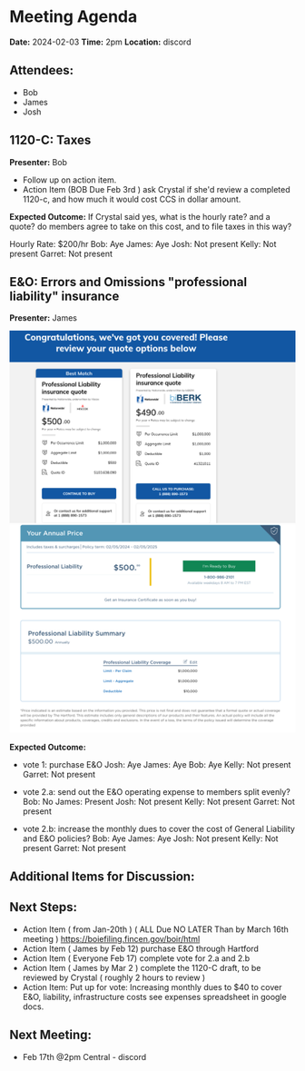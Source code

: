 # Meeting Agenda

**Date:**  2024-02-03
**Time:**   2pm
**Location:**   discord

## Attendees:   
- Bob
- James
- Josh

## 1120-C: Taxes

**Presenter:** Bob

- Follow up on action item.
- Action Item (BOB Due Feb 3rd ) ask Crystal if she'd review a completed 1120-c, and how much it would cost CCS in dollar amount.

**Expected Outcome:** If Crystal said yes, what is the hourly rate? and a quote? do members agree to take on this cost, and to file taxes in this way?

Hourly Rate: $200/hr
Bob: Aye
James: Aye
Josh: Not present
Kelly: Not present
Garret: Not present


## E&O: Errors and Omissions "professional liability" insurance

**Presenter:** James

![Quoted prices for E&O](files/2024-02-03_11-57.png) 
![Quoted prices for E&O](files/2024-02-03_12-10.png)


**Expected Outcome:** 

- vote 1: purchase E&O
Josh: Aye
James: Aye
Bob: Aye
Kelly: Not present
Garret: Not present

- vote 2.a: send out the E&O operating expense to members split evenly?
Bob: No
James: Present
Josh: Not present
Kelly: Not present
Garret: Not present

- vote 2.b: increase the monthly dues to cover the cost of General Liability and E&O policies? 
Bob: Aye
James: Aye
Josh: Not present
Kelly: Not present
Garret: Not present



## Additional Items for Discussion:



## Next Steps:

- Action Item ( from Jan-20th ) ( ALL Due NO LATER Than by March 16th meeting ) https://boiefiling.fincen.gov/boir/html
- Action Item ( James by Feb 12) purchase E&O through Hartford
- Action Item ( Everyone Feb 17) complete vote for 2.a and 2.b
- Action Item ( James by Mar 2 ) complete the 1120-C draft, to be reviewed by Crystal ( roughly 2 hours to review )
- Action Item: Put up for vote: Increasing monthly dues to $40 to cover E&O, liability, infrastructure costs see expenses spreadsheet in google docs.

## Next Meeting:

- Feb 17th @2pm Central - discord
